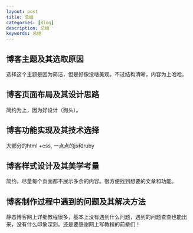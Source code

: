 ```yaml
---
layout: post
title: 总结
categories: [Blog]
description: 总结
keywords: 总结
---
```


## 博客主题及其选取原因

选择这个主题是因为简洁，但是好像没啥美观，不过结构清晰，内容为上哈哈。

## 博客页面布局及其设计思路

简约为上，因为好设计（狗头）。

## 博客功能实现及其技术选择

大部分的html +css, 一点点的js和ruby

## 博客样式设计及其美学考量

简约，尽量每个页面都不展示多余的内容。很方便找到想要的文章和功能。

## 博客制作过程中遇到的问题及其解决方法

静态博客网上详细教程很多，基本上没有遇到什么问题，遇到的问题查查也能出来，没有什么印象深刻。还是要感谢网上写教程的前辈们！

